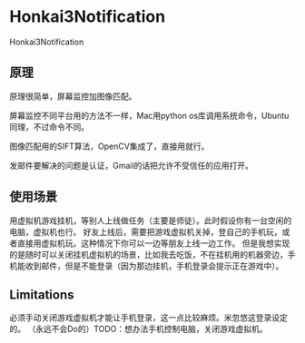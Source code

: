 # Honkai3Notification
Honkai3Notification

## 原理
原理很简单，屏幕监控加图像匹配。

屏幕监控不同平台用的方法不一样，Mac用python os库调用系统命令，Ubuntu同理，不过命令不同。

图像匹配用的SIFT算法，OpenCV集成了，直接用就行。

发邮件要解决的问题是认证，Gmail的话把允许不受信任的应用打开。

## 使用场景
用虚拟机游戏挂机，等别人上线做任务（主要是师徒）。此时假设你有一台空闲的电脑，虚拟机也行。
好友上线后，需要把游戏虚拟机关掉，登自己的手机玩，或者直接用虚拟机玩。这种情况下你可以一边等朋友上线一边工作。
但是我想实现的是随时可以关闭挂机虚拟机的场景，比如我去吃饭，不在挂机用的机器旁边，手机能收到邮件，但是不能登录（因为那边挂机，手机登录会提示正在游戏中）。

## Limitations
必须手动关闭游戏虚拟机才能让手机登录，这一点比较麻烦。米忽悠这登录设定的。
（永远不会Do的）TODO：想办法手机控制电脑，关闭游戏虚拟机。
